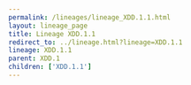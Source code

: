 ```yaml
---
permalink: /lineages/lineage_XDD.1.1.html
layout: lineage_page
title: Lineage XDD.1.1
redirect_to: ../lineage.html?lineage=XDD.1.1
lineage: XDD.1.1
parent: XDD.1
children: ['XDD.1.1']
---
```

